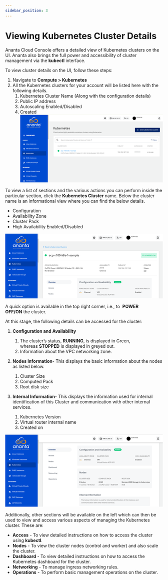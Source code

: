 ```yaml
---
sidebar_position: 3
---
```

# Viewing Kubernetes Cluster Details

Ananta Cloud Console offers a detailed view of Kubernetes clusters on the UI. Ananta also brings the full power and accessibility of cluster management via the **kubectl** interface.

To view cluster details on the UI, follow these steps:

1. Navigate to **Compute > Kubernetes**
2. All the Kubernetes clusters for your account will be listed here with the following details.
    1. Kubernetes Cluster Name (Along with the configuration details)
    2. Public IP address
    3. Autoscaling Enabled/Disabled
    4. Created 
![ View Kubernetes Cluster ](img/KubernetesCluster1.png)

To  view a list of sections and the various actions you can perform inside the particular section, click the **Kubernetes Cluster** name. Below the cluster name is an informational view where you can find the below details.

- Configuration
- Availability Zone
- Cluster Pack
- High Availability Enabled/Disabled

![ Viewing Details of Cluster ](img/ViewingKubernetes2.png)

A quick option is available in the top right corner, i.e., to  **POWER OFF/ON** the cluster.

At this stage, the following details can be accessed for the cluster:

1. **Configuration and Availability**
    1. The cluster’s status, **RUNNING**, is displayed in Green, whereas **STOPPED** is displayed in greyed out.
    2. Information about the VPC networking zone.

2. **Nodes Information**- This displays the basic information about the nodes as listed below.
    1. Cluster Size
    2. Computed Pack
    3. Root disk size
3. **Internal Information**- This displays the information used for internal identification of this Cluster and communication with other internal services.
    1. Kubernetes Version
    2. Virtual router internal name
    3. Created on

![Details](img/ViewingKubernetes3.png)

Additionally, other sections will be available on the left which can then be used to view and access various aspects of managing the Kubernetes cluster. These are:

- **Access** - To view detailed instructions on how to access the cluster using **kubectl**.
- **Nodes** - To view the cluster nodes (control and worker) and also scale the cluster.
- **Dashboard** - To view detailed instructions on how to access the Kubernetes dashboard for the cluster.
- **Networking** - To manage ingress networking rules.
- **Operations** - To perform basic management operations on the cluster.


